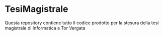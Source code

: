 # TesiMagistrale

Questa repository contiene tutto il codice prodotto per la stesura della tesi magistrale di Informatica a Tor Vergata
